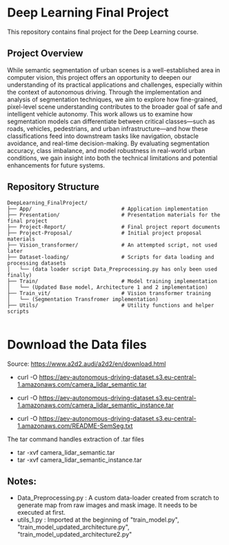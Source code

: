 # Deep Learning Final Project

This repository contains  final project for the Deep Learning course.


## Project Overview

While semantic segmentation of urban scenes is a well-established area in computer vision, this project offers an opportunity to deepen our understanding of its practical applications and challenges, especially within the context of autonomous driving. Through the implementation and analysis of segmentation techniques, we aim to explore how fine-grained, pixel-level scene understanding contributes to the broader goal of safe and intelligent vehicle autonomy.
This work allows us to examine how segmentation models can differentiate between critical classes—such as roads, vehicles, pedestrians, and urban infrastructure—and how these classifications feed into downstream tasks like navigation, obstacle avoidance, and real-time decision-making. By evaluating segmentation accuracy, class imbalance, and model robustness in real-world urban conditions, we gain insight into both the technical limitations and potential enhancements for future systems.


## Repository Structure

```
DeepLearning_FinalProject/
├── App/                             # Application implementation
├── Presentation/                    # Presentation materials for the final project
├── Project-Report/                  # Final project report documents
├── Project-Proposal/                # Initial project proposal materials
├── Vision_transformer/              # An attempted script, not used later
├── Dataset-loading/                 # Scripts for data loading and processing datasets
│   └── (data loader script Data_Preprocessing.py has only been used finally)
├── Train/                           # Model training implementation
│   └── (Updated Base model, Architecture 1 and 2 implementation)
├── Train_vit/                       # Vision transformer training
│   └── (Segmentation Transfromer implementation)
├── Utils/                           # Utility functions and helper scripts
    
```



# Download the Data files

Source:
https://www.a2d2.audi/a2d2/en/download.html

- curl -O https://aev-autonomous-driving-dataset.s3.eu-central-1.amazonaws.com/camera_lidar_semantic.tar

- curl -O https://aev-autonomous-driving-dataset.s3.eu-central-1.amazonaws.com/camera_lidar_semantic_instance.tar

- curl -O https://aev-autonomous-driving-dataset.s3.eu-central-1.amazonaws.com/README-SemSeg.txt



The tar command handles extraction of .tar files

- tar -xvf camera_lidar_semantic.tar
- tar -xvf camera_lidar_semantic_instance.tar


## Notes:

- Data_Preprocessing.py : A custom data-loader created from scratch to generate map from raw images and mask image. It needs to be executed at first.
- utils_1.py : Imported at the beginning of "train_model.py", "train_model_updated_architecture.py", "train_model_updated_architecture2.py"




